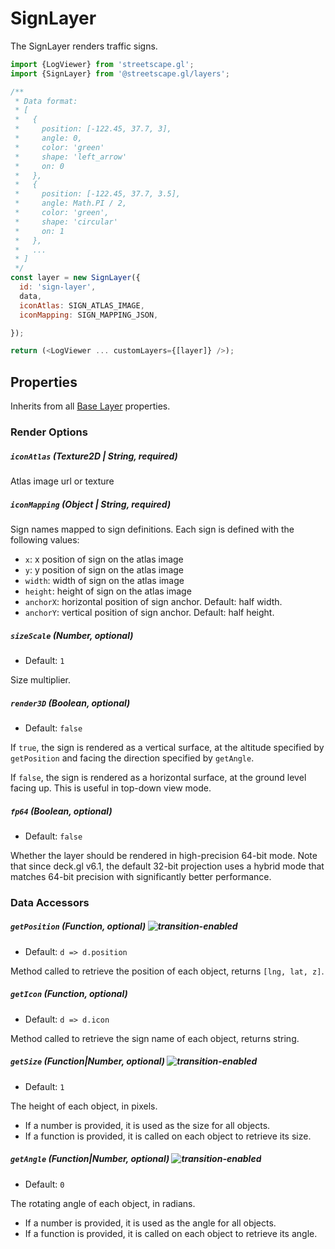 # SignLayer

The SignLayer renders traffic signs.

```js
import {LogViewer} from 'streetscape.gl';
import {SignLayer} from '@streetscape.gl/layers';

/**
 * Data format:
 * [
 *   {
 *     position: [-122.45, 37.7, 3],
 *     angle: 0,
 *     color: 'green'
 *     shape: 'left_arrow'
 *     on: 0
 *   },
 *   {
 *     position: [-122.45, 37.7, 3.5],
 *     angle: Math.PI / 2,
 *     color: 'green',
 *     shape: 'circular'
 *     on: 1
 *   },
 *   ...
 * ]
 */
const layer = new SignLayer({
  id: 'sign-layer',
  data,
  iconAtlas: SIGN_ATLAS_IMAGE,
  iconMapping: SIGN_MAPPING_JSON,

});

return (<LogViewer ... customLayers={[layer]} />);
```

## Properties

Inherits from all [Base Layer](/docs/api-reference/layer.md) properties.

### Render Options

##### `iconAtlas` (Texture2D | String, required)

Atlas image url or texture

##### `iconMapping` (Object | String, required)

Sign names mapped to sign definitions. Each sign is defined with the following values:

* `x`: x position of sign on the atlas image
* `y`: y position of sign on the atlas image
* `width`: width of sign on the atlas image
* `height`: height of sign on the atlas image
* `anchorX`: horizontal position of sign anchor. Default: half width.
* `anchorY`: vertical position of sign anchor. Default: half height.

##### `sizeScale` (Number, optional)

* Default: `1`

Size multiplier.

##### `render3D` (Boolean, optional)

* Default: `false`

If `true`, the sign is rendered as a vertical surface, at the altitude specified by `getPosition` and facing the direction specified by `getAngle`.

If `false`, the sign is rendered as a horizontal surface, at the ground level facing up. This is useful in top-down view mode.


##### `fp64` (Boolean, optional)

* Default: `false`

Whether the layer should be rendered in high-precision 64-bit mode. Note that since deck.gl v6.1, the default 32-bit projection uses a hybrid mode that matches 64-bit precision with significantly better performance.

### Data Accessors

##### `getPosition` (Function, optional) ![transition-enabled](https://img.shields.io/badge/transition-enabled-green.svg?style=flat-square")

* Default: `d => d.position`

Method called to retrieve the position of each object, returns `[lng, lat, z]`.

##### `getIcon` (Function, optional)

* Default: `d => d.icon`

Method called to retrieve the sign name of each object, returns string.

##### `getSize` (Function|Number, optional) ![transition-enabled](https://img.shields.io/badge/transition-enabled-green.svg?style=flat-square")

* Default: `1`

The height of each object, in pixels.

* If a number is provided, it is used as the size for all objects.
* If a function is provided, it is called on each object to retrieve its size.


##### `getAngle` (Function|Number, optional) ![transition-enabled](https://img.shields.io/badge/transition-enabled-green.svg?style=flat-square")

* Default: `0`

The rotating angle of each object, in radians.

* If a number is provided, it is used as the angle for all objects.
* If a function is provided, it is called on each object to retrieve its angle.

